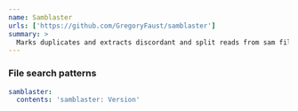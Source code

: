 ```yaml
---
name: Samblaster
urls: ['https://github.com/GregoryFaust/samblaster']
summary: >
  Marks duplicates and extracts discordant and split reads from sam files
---
```


### File search patterns

```yaml
samblaster:
  contents: 'samblaster: Version'
```